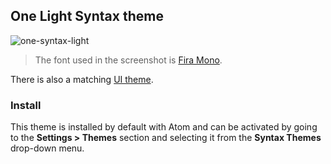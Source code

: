 ## One Light Syntax theme

![one-syntax-light](https://cloud.githubusercontent.com/assets/378023/7783214/c146b4e6-0174-11e5-8377-a57cf0274d5d.png)

> The font used in the screenshot is [Fira Mono](https://github.com/mozilla/Fira).

There is also a matching [UI theme](../theme-ui-one-light).

### Install

This theme is installed by default with Atom and can be activated by going to the __Settings > Themes__ section and selecting it from the __Syntax Themes__ drop-down menu.
